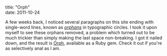 title: "Orph"  
date: 2011-10-24

A few weeks back, I noticed several paragraphs on this site ending with single-word lines, known as *[orphans][wik]* in typographic circles. I took it upon myself to see these orphans removed, a problem which turned out to be much trickier than simply making the last space non-breaking. I got it nailed down, and the result is [Orph][ghb], available as a Ruby gem. Check it out if you're as selectively anal as I am.

  [wik]: http://en.wikipedia.org/wiki/Orphan_(typesetting)
  [ghb]: https://github.com/dce/orph

